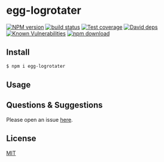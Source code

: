 # egg-logrotater

[![NPM version][npm-image]][npm-url]
[![build status][travis-image]][travis-url]
[![Test coverage][codecov-image]][codecov-url]
[![David deps][david-image]][david-url]
[![Known Vulnerabilities][snyk-image]][snyk-url]
[![npm download][download-image]][download-url]

[npm-image]: https://img.shields.io/npm/v/egg-logrotater.svg?style=flat-square
[npm-url]: https://npmjs.org/package/egg-logrotater
[travis-image]: https://img.shields.io/travis/eggjs/egg-logrotater.svg?style=flat-square
[travis-url]: https://travis-ci.org/eggjs/egg-logrotater
[codecov-image]: https://img.shields.io/codecov/c/github/eggjs/egg-logrotater.svg?style=flat-square
[codecov-url]: https://codecov.io/github/eggjs/egg-logrotater?branch=master
[david-image]: https://img.shields.io/david/eggjs/egg-logrotater.svg?style=flat-square
[david-url]: https://david-dm.org/eggjs/egg-logrotater
[snyk-image]: https://snyk.io/test/npm/egg-logrotater/badge.svg?style=flat-square
[snyk-url]: https://snyk.io/test/npm/egg-logrotater
[download-image]: https://img.shields.io/npm/dm/egg-logrotater.svg?style=flat-square
[download-url]: https://npmjs.org/package/egg-logrotater

<!--
Description here.
-->

## Install

```bash
$ npm i egg-logrotater
```

## Usage

<!--
Usage, configuration and example here.
-->

## Questions & Suggestions

Please open an issue [here](https://github.com/eggjs/egg/issues).

## License

[MIT](LICENSE)
